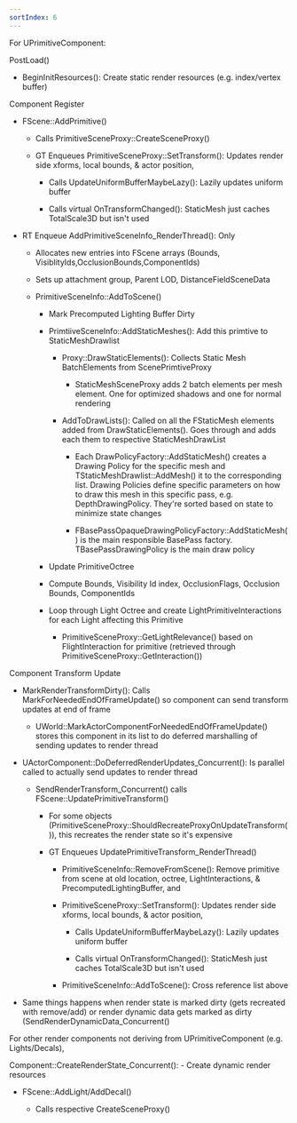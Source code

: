 ```yaml
---
sortIndex: 6
---
```


For UPrimitiveComponent:

PostLoad()

- BeginInitResources(): Create static render resources (e.g. index/vertex buffer)



Component Register

- FScene::AddPrimitive()

  - Calls PrimitiveSceneProxy::CreateSceneProxy()

  - GT Enqueues PrimitiveSceneProxy::SetTransform(): Updates render side xforms, local bounds, & actor position,

    - Calls UpdateUniformBufferMaybeLazy(): Lazily updates uniform buffer

    - Calls virtual OnTransformChanged(): StaticMesh just caches TotalScale3D but isn't used

- RT Enqueue AddPrimitiveSceneInfo_RenderThread(): Only

  - Allocates new entries into FScene arrays (Bounds, VisiblityIds,OcclusionBounds,ComponentIds)

  - Sets up attachment group, Parent LOD, DistanceFieldSceneData

  - PrimitiveSceneInfo::AddToScene()

    - Mark Precomputed Lighting Buffer Dirty

    - PrimtiiveSceneInfo::AddStaticMeshes(): Add this primtive to StaticMeshDrawlist

      - Proxy::DrawStaticElements(): Collects Static Mesh BatchElements from ScenePrimtiveProxy

        - StaticMeshSceneProxy adds 2 batch elements per mesh element. One for optimized shadows and one for normal rendering

      - AddToDrawLists(): Called on all the FStaticMesh elements added from DrawStaticElements(). Goes through and adds each them to respective StaticMeshDrawList

        - Each DrawPolicyFactory::AddStaticMesh() creates a Drawing Policy for the specific mesh and TStaticMeshDrawlist::AddMesh() it to the corresponding list. Drawing Policies define specific parameters on how to draw this mesh in this specific pass, e.g. DepthDrawingPolicy. They're sorted based on state to minimize state changes

        - FBasePassOpaqueDrawingPolicyFactory::AddStaticMesh() is the main responsible BasePass factory. TBasePassDrawingPolicy<LightMapPolicyType> is the main draw policy

    - Update PrimitiveOctree

    - Compute Bounds, Visibility Id index, OcclusionFlags, Occlusion Bounds, ComponentIds

    - Loop through Light Octree and create LightPrimitiveInteractions for each Light affecting this Primitive

      - PrimitiveSceneProxy::GetLightRelevance() based on FlightInteraction for primitive (retrieved through PrimitiveSceneProxy::GetInteraction())



Component Transform Update

- MarkRenderTransformDirty(): Calls MarkForNeededEndOfFrameUpdate() so component can send transform updates at end of frame

  - UWorld::MarkActorComponentForNeededEndOfFrameUpdate() stores this component in its list to do deferred marshalling of sending updates to render thread

- UActorComponent::DoDeferredRenderUpdates_Concurrent(): Is parallel called to actually send updates to render thread

  - SendRenderTransform_Concurrent() calls FScene::UpdatePrimitiveTransform()

    - For some objects (PrimitiveSceneProxy::ShouldRecreateProxyOnUpdateTransform()), this recreates the render state so it's expensive

    - GT Enqueues UpdatePrimitiveTransform_RenderThread()

      - PrimitiveSceneInfo::RemoveFromScene(): Remove primitive from scene at old location, octree, LightInteractions, & PrecomputedLightingBuffer, and

      - PrimitiveSceneProxy::SetTransform(): Updates render side xforms, local bounds, & actor position,

        - Calls UpdateUniformBufferMaybeLazy(): Lazily updates uniform buffer

        - Calls virtual OnTransformChanged(): StaticMesh just caches TotalScale3D but isn't used

      - PrimitiveSceneInfo::AddToScene(): Cross reference list above


- Same things happens when render state is marked dirty (gets recreated with remove/add) or render dynamic data gets marked as dirty (SendRenderDynamicData_Concurrent()

For other render components not deriving from UPrimitiveComponent (e.g. Lights/Decals),

Component::CreateRenderState_Concurrent(): - Create dynamic render resources

- FScene::AddLight/AddDecal()

  - Calls respective CreateSceneProxy()
